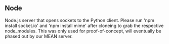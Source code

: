 Node
----
Node.js server that opens sockets to the Python client. Please run 'npm install socket.io' and 'npm install mime' after cloneing to grab the respective node_modules. This was only used for proof-of-concept, will eventually be phased out by our MEAN server.